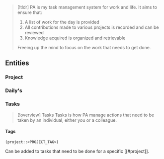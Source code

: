 > [!tldr]
> PA is my task management system for work and life. It aims to ensure that:
> 1. A list of work for the day is provided
> 2. All contributions made to various projects is recorded and can be reviewed
> 3. Knowledge acquired is organized and retrievable
> 
> Freeing up the mind to focus on the work that needs to get done.

## Entities
### Project

### Daily's

### Tasks
> [!overview] Tasks
> Tasks is how PA manage actions that need to be taken by an individual, either you or a colleague.
#### Tags
```
(project::<PROJECT_TAG>)
```
Can be added to tasks that need to be done for a specific [[#project]].